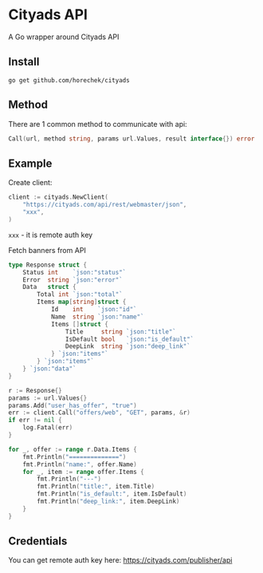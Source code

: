 # Cityads API

A Go wrapper around Cityads API

## Install

```
go get github.com/horechek/cityads
```

## Method

There are 1 common method to communicate with api:

```go
Call(url, method string, params url.Values, result interface{}) error
```

## Example

Create client:

```go
client := cityads.NewClient(
    "https://cityads.com/api/rest/webmaster/json",
    "xxx",
)
```

`xxx` - it is remote auth key

Fetch banners from API

```go
type Response struct {
    Status int    `json:"status"`
    Error  string `json:"error"`
    Data   struct {
        Total int `json:"total"`
        Items map[string]struct {
            Id    int    `json:"id"`
            Name  string `json:"name"`
            Items []struct {
                Title     string `json:"title"`
                IsDefault bool   `json:"is_default"`
                DeepLink  string `json:"deep_link"`
            } `json:"items"`
        } `json:"items"`
    } `json:"data"`
}

r := Response{}
params := url.Values{}
params.Add("user_has_offer", "true")
err := client.Call("offers/web", "GET", params, &r)
if err != nil {
    log.Fatal(err)
}

for _, offer := range r.Data.Items {
    fmt.Println("==============")
    fmt.Println("name:", offer.Name)
    for _, item := range offer.Items {
        fmt.Println("---")
        fmt.Println("title:", item.Title)
        fmt.Println("is_default:", item.IsDefault)
        fmt.Println("deep_link:", item.DeepLink)
    }
}
```

## Credentials

You can get remote auth key here: https://cityads.com/publisher/api